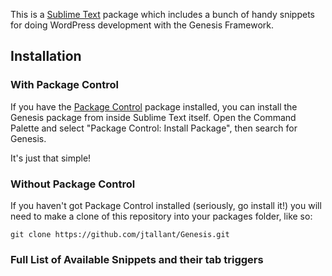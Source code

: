 This is a [Sublime Text][sublime] package which includes a bunch of handy snippets for doing WordPress development with the Genesis Framework.

## Installation ##

### With Package Control ###

If you have the [Package Control][package_control] package installed, you can install the Genesis package from inside Sublime Text itself. Open the Command Palette and select "Package Control: Install Package", then search for Genesis.

It's just that simple!

### Without Package Control ###

If you haven't got Package Control installed (seriously, go install it!) you will need to make a clone of this repository into your packages folder, like so:

    git clone https://github.com/jtallant/Genesis.git


[sublime]: http://www.sublimetext.com/
[package_control]: http://wbond.net/sublime_packages/package_control

### Full List of Available Snippets and their tab triggers ###

[snippet_list]: http://justintallant.com/genesis-sublime-text-2-snippets
